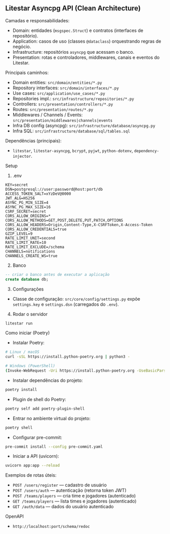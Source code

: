 ## Litestar Asyncpg API (Clean Architecture)

Camadas e responsabilidades:

- Domain: entidades (`msgspec.Struct`) e contratos (interfaces de repositório).
- Application: casos de uso (classes `@dataclass`) orquestrando regras de negócio.
- Infrastructure: repositórios `asyncpg` que acessam o banco.
- Presentation: rotas e controladores, middlewares, canais e eventos do Litestar.

Principais caminhos:

- Domain entities: `src/domain/entities/*.py`
- Repository interfaces: `src/domain/interfaces/*.py`
- Use cases: `src/application/use_cases/*.py`
- Repositories impl.: `src/infrastructure/repositories/*.py`
- Controllers: `src/presentation/controllers/*.py`
- Routes: `src/presentation/routes/*.py`
- Middlewares / Channels / Events: `src/presentation/middlewares|channels|events`
- Infra DB config (asyncpg): `src/infrastructure/database/asyncpg.py`
- Infra SQL: `src/infrastructure/database/sql/tables.sql`

Dependências (principais):

- `litestar`, `litestar-asyncpg`, `bcrypt`, `pyjwt`, `python-dotenv`, `dependency-injector`.

Setup

1) .env

```
KEY=secret
DSN=postgresql://user:password@host:port/db
ACCESS_TOKEN_SALT=xYzDeV@0000
JWT_ALG=HS256
ASYNC_PG_MIN_SIZE=4
ASYNC_PG_MAX_SIZE=16
CSRF_SECRET=secret
CORS_ALLOW_ORIGINS=*
CORS_ALLOW_METHODS=GET,POST,DELETE,PUT,PATCH,OPTIONS
CORS_ALLOW_HEADERS=Origin,Content-Type,X-CSRFToken,X-Access-Token
CORS_ALLOW_CREDENTIALS=true
GZIP_LEVEL=9
RATE_LIMIT_UNIT=second
RATE_LIMIT_RATE=10
RATE_LIMIT_EXCLUDE=/schema
CHANNELS=notifications
CHANNELS_CREATE_WS=true
```

2) Banco

```sql
-- criar o banco antes de executar a aplicação
create database db;
```

3) Configurações

- Classe de configuração: `src/core/config/settings.py` expõe `settings.key` e `settings.dsn` (carregados do `.env`).

4) Rodar o servidor

```bash
litestar run
```

Como iniciar (Poetry)

- Instalar Poetry:

```bash
# Linux / macOS
curl -sSL https://install.python-poetry.org | python3 -

# Windows (PowerShell)
(Invoke-WebRequest -Uri https://install.python-poetry.org -UseBasicParsing).Content | py -
```

- Instalar dependências do projeto:

```bash
poetry install
```

- Plugin de shell do Poetry:

```bash
poetry self add poetry-plugin-shell
```

- Entrar no ambiente virtual do projeto:

```bash
poetry shell
```

- Configurar pre-commit:

```bash
pre-commit install --config pre-commit.yaml
```

- Iniciar a API (uvicorn):

```bash
uvicorn app:app --reload
```

Exemplos de rotas úteis:

- `POST /users/register` — cadastro de usuário
- `POST /users/auth` — autenticação (retorna token JWT)
- `POST /teams/players` — cria time e jogadores (autenticado)
- `GET /teams/players` — lista times e jogadores (autenticado)
- `GET /auth/data` — dados do usuário autenticado

OpenAPI

- `http://localhost:port/schema/redoc`
